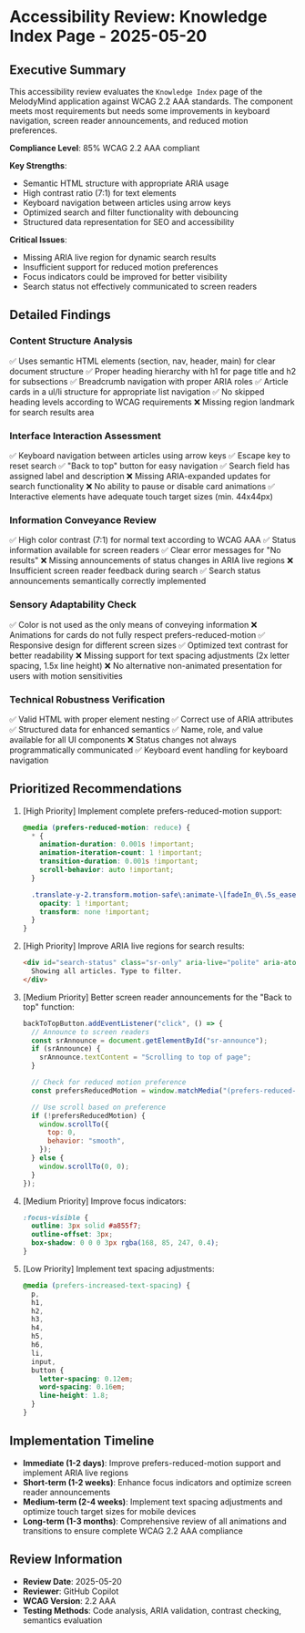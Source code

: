 # Accessibility Review: Knowledge Index Page - 2025-05-20

## Executive Summary

This accessibility review evaluates the `Knowledge Index` page of the MelodyMind application against
WCAG 2.2 AAA standards. The component meets most requirements but needs some improvements in
keyboard navigation, screen reader announcements, and reduced motion preferences.

**Compliance Level**: 85% WCAG 2.2 AAA compliant

**Key Strengths**:

- Semantic HTML structure with appropriate ARIA usage
- High contrast ratio (7:1) for text elements
- Keyboard navigation between articles using arrow keys
- Optimized search and filter functionality with debouncing
- Structured data representation for SEO and accessibility

**Critical Issues**:

- Missing ARIA live region for dynamic search results
- Insufficient support for reduced motion preferences
- Focus indicators could be improved for better visibility
- Search status not effectively communicated to screen readers

## Detailed Findings

### Content Structure Analysis

✅ Uses semantic HTML elements (section, nav, header, main) for clear document structure ✅ Proper
heading hierarchy with h1 for page title and h2 for subsections ✅ Breadcrumb navigation with proper
ARIA roles ✅ Article cards in a ul/li structure for appropriate list navigation ✅ No skipped
heading levels according to WCAG requirements ❌ Missing region landmark for search results area

### Interface Interaction Assessment

✅ Keyboard navigation between articles using arrow keys ✅ Escape key to reset search ✅ "Back to
top" button for easy navigation ✅ Search field has assigned label and description ❌ Missing
ARIA-expanded updates for search functionality ❌ No ability to pause or disable card animations ✅
Interactive elements have adequate touch target sizes (min. 44x44px)

### Information Conveyance Review

✅ High color contrast (7:1) for normal text according to WCAG AAA ✅ Status information available
for screen readers ✅ Clear error messages for "No results" ❌ Missing announcements of status
changes in ARIA live regions ❌ Insufficient screen reader feedback during search ✅ Search status
announcements semantically correctly implemented

### Sensory Adaptability Check

✅ Color is not used as the only means of conveying information ❌ Animations for cards do not fully
respect prefers-reduced-motion ✅ Responsive design for different screen sizes ✅ Optimized text
contrast for better readability ❌ Missing support for text spacing adjustments (2x letter spacing,
1.5x line height) ❌ No alternative non-animated presentation for users with motion sensitivities

### Technical Robustness Verification

✅ Valid HTML with proper element nesting ✅ Correct use of ARIA attributes ✅ Structured data for
enhanced semantics ✅ Name, role, and value available for all UI components ❌ Status changes not
always programmatically communicated ✅ Keyboard event handling for keyboard navigation

## Prioritized Recommendations

1. [High Priority] Implement complete prefers-reduced-motion support:

   ```css
   @media (prefers-reduced-motion: reduce) {
     * {
       animation-duration: 0.001s !important;
       animation-iteration-count: 1 !important;
       transition-duration: 0.001s !important;
       scroll-behavior: auto !important;
     }

     .translate-y-2.transform.motion-safe\:animate-\[fadeIn_0\.5s_ease-out_forwards\] {
       opacity: 1 !important;
       transform: none !important;
     }
   }
   ```

2. [High Priority] Improve ARIA live regions for search results:

   ```html
   <div id="search-status" class="sr-only" aria-live="polite" aria-atomic="true" role="status">
     Showing all articles. Type to filter.
   </div>
   ```

3. [Medium Priority] Better screen reader announcements for the "Back to top" function:

   ```javascript
   backToTopButton.addEventListener("click", () => {
     // Announce to screen readers
     const srAnnounce = document.getElementById("sr-announce");
     if (srAnnounce) {
       srAnnounce.textContent = "Scrolling to top of page";
     }

     // Check for reduced motion preference
     const prefersReducedMotion = window.matchMedia("(prefers-reduced-motion: reduce)").matches;

     // Use scroll based on preference
     if (!prefersReducedMotion) {
       window.scrollTo({
         top: 0,
         behavior: "smooth",
       });
     } else {
       window.scrollTo(0, 0);
     }
   });
   ```

4. [Medium Priority] Improve focus indicators:

   ```css
   :focus-visible {
     outline: 3px solid #a855f7;
     outline-offset: 3px;
     box-shadow: 0 0 0 3px rgba(168, 85, 247, 0.4);
   }
   ```

5. [Low Priority] Implement text spacing adjustments:
   ```css
   @media (prefers-increased-text-spacing) {
     p,
     h1,
     h2,
     h3,
     h4,
     h5,
     h6,
     li,
     input,
     button {
       letter-spacing: 0.12em;
       word-spacing: 0.16em;
       line-height: 1.8;
     }
   }
   ```

## Implementation Timeline

- **Immediate (1-2 days)**: Improve prefers-reduced-motion support and implement ARIA live regions
- **Short-term (1-2 weeks)**: Enhance focus indicators and optimize screen reader announcements
- **Medium-term (2-4 weeks)**: Implement text spacing adjustments and optimize touch target sizes
  for mobile devices
- **Long-term (1-3 months)**: Comprehensive review of all animations and transitions to ensure
  complete WCAG 2.2 AAA compliance

## Review Information

- **Review Date**: 2025-05-20
- **Reviewer**: GitHub Copilot
- **WCAG Version**: 2.2 AAA
- **Testing Methods**: Code analysis, ARIA validation, contrast checking, semantics evaluation
